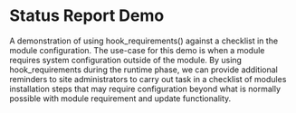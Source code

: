 # Status Report Demo
A demonstration of using hook_requirements() against a checklist in the module configuration.  The use-case for this demo is when a module requires system configuration outside of the module.  By using hook_requirements during the runtime phase, we can provide additional reminders to site administrators to carry out task in a checklist of modules installation steps that may require configuration beyond what is normally possible with module requirement and update functionality.

